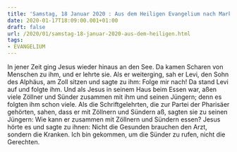 ```yaml
---
title: 'Samstag, 18 Januar 2020 : Aus dem Heiligen Evangelium nach Markus - Mk 2,13-17.'
date: 2020-01-17T18:09:00.001+01:00
draft: false
url: /2020/01/samstag-18-januar-2020-aus-dem-heiligen.html
tags: 
- EVANGELIUM
---
```


In jener Zeit ging Jesus wieder hinaus an den See. Da kamen Scharen von Menschen zu ihm, und er lehrte sie. Als er weiterging, sah er Levi, den Sohn des Alphäus, am Zoll sitzen und sagte zu ihm: Folge mir nach! Da stand Levi auf und folgte ihm. Und als Jesus in seinem Haus beim Essen war, aßen viele Zöllner und Sünder zusammen mit ihm und seinen Jüngern; denn es folgten ihm schon viele. Als die Schriftgelehrten, die zur Partei der Pharisäer gehörten, sahen, dass er mit Zöllnern und Sündern aß, sagten sie zu seinen Jüngern: Wie kann er zusammen mit Zöllnern und Sündern essen? Jesus hörte es und sagte zu ihnen: Nicht die Gesunden brauchen den Arzt, sondern die Kranken. Ich bin gekommen, um die Sünder zu rufen, nicht die Gerechten.